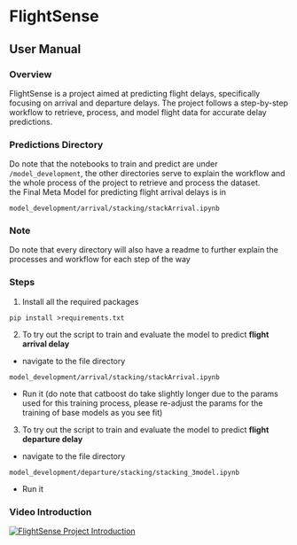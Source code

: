 # FlightSense

## User Manual

### Overview
FlightSense is a project aimed at predicting flight delays, specifically focusing on arrival and departure delays. The project follows a step-by-step workflow to retrieve, process, and model flight data for accurate delay predictions.  

### Predictions Directory
Do note that the notebooks to train and predict are under `/model_development`, the other directories serve to explain the workflow and the whole process of the project to retrieve and process the dataset.  
the Final Meta Model for predicting flight arrival delays is in  
```
model_development/arrival/stacking/stackArrival.ipynb
```

### Note
Do note that every directory will also have a readme to further explain the processes and workflow for each step of the way

### Steps
1) Install all the required packages 
```
pip install >requirements.txt
```   
2) To try out the script to train and evaluate the model to predict **flight arrival delay**
- navigate to the file directory 
```
model_development/arrival/stacking/stackArrival.ipynb
```

- Run it (do note that catboost do take slightly longer due to the params used for this training process, please re-adjust the params for the training of base models as you see fit)  

3) To try out the script to train and evaluate the model to predict **flight departure delay**
- navigate to the file directory 
```
model_development/departure/stacking/stacking_3model.ipynb
```

- Run it



### Video Introduction
[![FlightSense Project Introduction](https://img.youtube.com/vi/uuWvW7OKyXA/0.jpg)](https://www.youtube.com/watch?v=uuWvW7OKyXA)